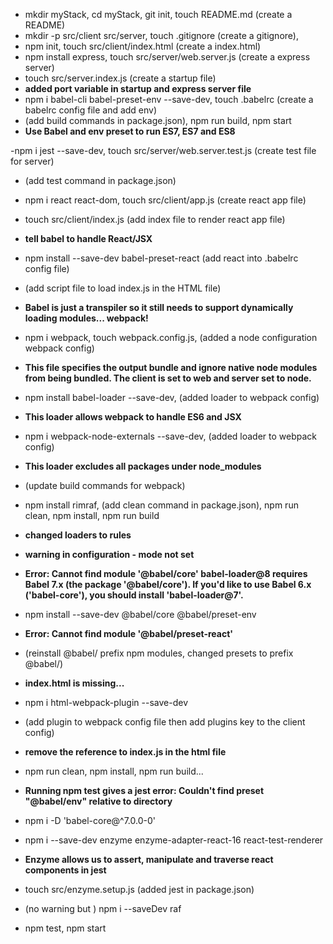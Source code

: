 - mkdir myStack, cd myStack, git init, touch README.md (create a README)
- mkdir -p src/client src/server, touch .gitignore (create a gitignore),
- npm init, touch src/client/index.html (create a index.html)
- npm install express, touch src/server/web.server.js (create a express server)
- touch src/server.index.js (create a startup file)
- **added port variable in startup and express server file**
- npm i babel-cli babel-preset-env --save-dev, touch .babelrc (create a babelrc config file and add env)
- (add build commands in package.json), npm run build, npm start
- **Use Babel and env preset to run ES7, ES7 and ES8**

-npm i jest --save-dev, touch src/server/web.server.test.js (create test file for server)
- (add test command in package.json)
- npm i react react-dom, touch src/client/app.js (create react app file)
- touch src/client/index.js (add index file to render react app file)
- **tell babel to handle React/JSX**
- npm install --save-dev babel-preset-react (add react into .babelrc config file)
- (add script file to load index.js in the HTML file)
- **Babel is just a transpiler so it still needs to support dynamically loading modules... webpack!**

- npm i webpack, touch webpack.config.js, (added a node configuration webpack config)
- **This file specifies the output bundle and ignore native node modules from being bundled. The client is set to web and server set to node.**
- npm install babel-loader --save-dev, (added loader to webpack config)
- **This loader allows webpack to handle ES6 and JSX**
- npm i webpack-node-externals --save-dev, (added loader to webpack config)
- **This loader excludes all packages under node_modules**
- (update build commands for webpack)

- npm install rimraf, (add clean command in package.json), npm run clean, npm install, npm run build
  
- **changed loaders to rules**
- **warning in configuration - mode not set**
- **Error: Cannot find module '@babel/core' babel-loader@8 requires Babel 7.x (the package '@babel/core'). If you'd like to use Babel 6.x ('babel-core'), you should install 'babel-loader@7'.**
- npm install --save-dev @babel/core @babel/preset-env
- **Error: Cannot find module '@babel/preset-react'**
- (reinstall @babel/ prefix npm modules, changed presets to prefix @babel/)
  
- **index.html is missing...**
- npm i html-webpack-plugin --save-dev
- (add plugin to webpack config file then add plugins key to the client config)
- **remove the reference to index.js in the html file**
- npm run clean, npm install, npm run build...

- **Running npm test gives a jest error: Couldn't find preset "@babel/env" relative to directory**
- npm i -D 'babel-core@^7.0.0-0'

- npm i --save-dev enzyme enzyme-adapter-react-16 react-test-renderer
- **Enzyme allows us to assert, manipulate and traverse react components in jest**
- touch src/enzyme.setup.js (added jest in package.json)
- (no warning but ) npm i --saveDev raf
- npm test, npm start